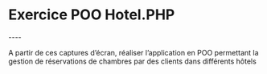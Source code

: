 <h1>Exercice POO Hotel.PHP </h1>
----

<p>A partir de ces captures d’écran, réaliser l’application en POO permettant la gestion de réservations 
de chambres par des clients dans différents hôtels </p>
<a href = https://seeddevfr-my.sharepoint.com/personal/quentin_mathieu_elan-formation_fr/_layouts/15/onedrive.aspx?id=%2Fpersonal%2Fquentin%5Fmathieu%5Felan%2Dformation%5Ffr%2FDocuments%2FFichiers%20de%20conversation%20Microsoft%20Teams%2FPOO%5FHotel%2Epdf&parent=%2Fpersonal%2Fquentin%5Fmathieu%5Felan%2Dformation%5Ffr%2FDocuments%2FFichiers%20de%20conversation%20Microsoft%20Teams&ga=1
